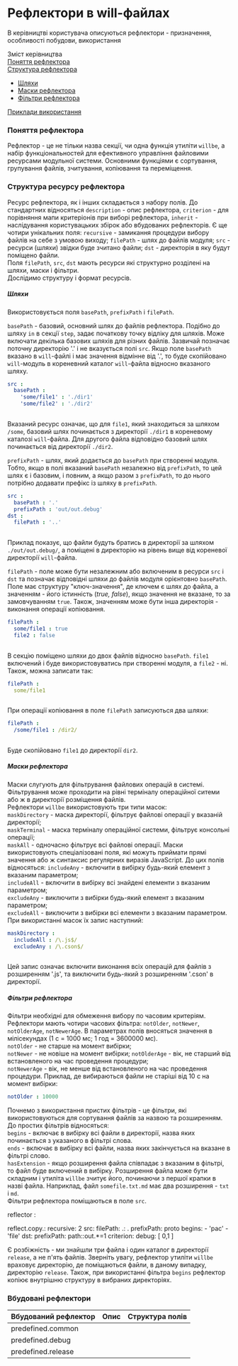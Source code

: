 # Рефлектори в will-файлах

В керівництві користувача описуються рефлектори - призначення, особливості побудови, використання

Зміст керівництва  
[Поняття рефлектора](#reflector-term)  
[Структура рефлектора](#reflector-structure)  
- [Шляхи](#reflector-paths)  
- [Маски рефлектора](#reflector-masks)  
- [Фільтри рефлектора](#reflector-filter)  

[Приклади використання](#examples)  

### <a name="reflector-term"></a> Поняття рефлектора  
Рефлектор - це не тільки назва секції, чи одна функція утиліти `willbe`, а набір функціональностей для ефективного управління файловими ресурсами модульної системи. Основними функціями є сортування, групування файлів, зчитування, копіювання та переміщення.

### <a name="reflector-resource-structure"></a> Структура ресурсу рефлектора 
Ресурс рефлектора, як і інших складається з набору полів. До стандартних відносяться `description` - опис рефлектора, `criterion` - для порівняння мапи критеріонів при виборі рефлектора, `inherit` - наслідування користувацьких збірок або вбудованих рефлекторів. Є ще чотири унікальних поля: `recursive` - замикання процедури вибору файлів на себе з умовою виходу; `filePath` - шлях до файлів модуля; `src` - ресурси (шляхи) звідки буде зчитано файли; `dst` - директорія в яку будут поміщено файли.  
Поля `filePath`, `src`, `dst` мають ресурси які структурно розділені на шляхи, маски і фільтри.  
Дослідимо структуру і формат ресурсів.  

##### <a name="reflector-paths"></a> Шляхи 
Використовується поля `basePath`, `prefixPath` i `filePath`.  

`basePath` - базовий, основний шлях до файлів рефлектора. Подібно до шляху `in` в секції `step`, задає початкову точку відліку для шляхів. Може включати декілька базових шляхів для різних файлів. Зазвичай позначає поточну директорію '.' і не вказується полі `src`. Якщо поле `basePath` вказано в `will`-файлі і має значення відмінне від '.', то буде скопійовано `will`-модуль в кореневний каталог `will`-файла відносно вказаного шляху.  

```yaml
src :
  basePath :
    'some/file1' : './dir1'
    'some/file2' : './dir2'
  
```

Вказаний ресурс означає, що для `file1`, який знаходиться за шляхом `/some`, базовий шлях починається з директорії `./dir1` в кореневому каталозі `will`-файла. Для другого файла відповідно базовий шлях починається від директорії `./dir2`.  

`prefixPath` - шлях, який додається до `basePath` при створенні модуля.  
Тобто, якщо в полі вказаний `basePath` незалежно від `prefixPath`, то цей шлях є і базовим, і повним, а якщо разом з `prefixPath`, то до нього потрібно додавати префікс із шляху в `prefixPath`.

```yaml
src :
  basePath : '.'
  prefixPath : 'out/out.debug'
dst :
  filePath : '..'
  
```

Приклад показує, що файли будуть братись в директорії за шляхом `./out/out.debug/`, а поміщені в директорію на рівень вище від кореневої директорії `will`-файла.  

`filePath` - поле може бути незалежним або включеним в ресурси `src` i `dst` та позначає відповідні шляхи до файлів модуля орієнтовно `basePath`. Поле має структуру "ключ-значення", де ключем є шлях до файла, а значенням - його істинність (_true, false_), якщо значення не вказане, то за замовчуванням `true`. Також, значенням може бути інша директорія - виконання операції копіювання.  

```yaml
filePath :
  some/file1 : true
  file2 : false
  
```

В секцію поміщено шляхи до двох файлів відносно `basePath`. `file1` включений і буде використовуватись при створенні модуля, а `file2` - ні. Також, можна записати так:

```yaml
filePath :
  some/file1
  
```

При операції копіювання в поле `filePath` записуються два шляхи:

```yaml
filePath :
  /some/file1 : /dir2/
  
```

Буде скопійовано `file1` до директорії `dir2`.

##### <a name="reflector-masks"></a> Маски рефлектора  
Маски слугують для фільтрування файлових операцій в системі. Фільтрування може проходити на рівні терміналу операційної ситеми або ж в директорії розміщення файлів.  
Рефлектори `willbe` використовують три типи масок:  
`maskDirectory` - маска директорії, фільтрує файлові операції у вказаній директорії;  
`maskTerminal` - маска терміналу операційної системи, фільтрує консольні операції;  
`maskAll` - одночасно фільтрує всі файлові операції.
Маски використовують спеціалізовані поля, які можуть приймати прямі значення або ж синтаксис регулярних виразів JavaScript. До цих полів відносяться:
`includeAny` - включити в вибірку будь-який елемент з вказаним параметром;  
`includeAll` - включити в вибірку всі знайдені елементи з вказаним параметром;  
`excludeAny` - виключити з вибірки будь-який елемент з вказаним параметром;  
`excludeAll` - виключити з вибірки всі елементи з вказаним параметром.
При використанні масок їх запис наступний:

```yaml
maskDirectory :
  includeAll : /\.js$/  
  excludeAny : /\.cson$/  
  
```

Цей запис означає включити виконання всіх операцій для файлів з розширенням '.js', та виключити будь-який з розширенням '.cson' в директорії.  

##### <a name="reflector-filter"></a> Фільтри рефлектора  
Фільтри необхідні для обмеження вибору по часовим критеріям. Рефлектори мають чотири часових фільтра: `notOlder`, `notNewer`, `notOlderAge`, `notNewerAge`. В параметрах полів вносяться значення в мілісекундах (1 с = 1000 мс; 1 год = 3600000 мс).  
`notOlder` - не старше на момент вибірки;  
`notNewer` - не новіше на момент вибірки; 
`notOlderAge` - вік, не старший від встановленого на час проведення процедури;  
`notNewerAge` - вік, не менше від встановленого на час проведення процедури. 
Приклад, де вибираються файли не старіші від 10 с на момент вибірки:

```yaml
notOlder : 10000

```

Почнемо з використання пристих фільтрів - це фільтри, які використовуються для сортування файлів за назвою та розширенням. До простих фільтрів відносяться:  
`begins` - включає в вибірку всі файли в директорії, назва яких починається з указаного в фільтрі слова.  
`ends` - включає в вибірку всі файли, назва яких закінчується на вказане в фільтрі слово.  
`hasExtension` - якщо розширення файла співпадає з вказаним в фільтрі, то файл буде включений в вибірку. Розширення файла може бути складним і утиліта `willbe` зчитує його, починаючи з першої крапки в назві файла. Наприклад, файл `somefile.txt.md` має два розширення - `txt` i `md`.  
Фільтри рефлектора поміщаються в поле `src`.  

reflector :

  reflect.copy.:
    recursive: 2
    src:
      filePath:
        .: .
      prefixPath: proto
      begins: 
        - 'pac'
        - 'file'
    dst:
      prefixPath: path::out.*=1
    criterion:
      debug: [ 0,1 ]

Є розбіжність - ми знайшли три файла і один каталог в директорії `release`, а не п'ять файлів. Зверніть увагу, рефлектор утиліти `willbe` враховує директорію, де поміщаються файли, в даному випадку, директорію `release`. Також, при використанні фільтра `begins` рефлектор копіює внутрішню структуру в вибраних директоріях.   


### <a name="predefined-reflectors"></a> Вбудовані рефлектори  

| Вбудований рефлектор | Опис                                                 | Структура полів       |
|----------------------|------------------------------------------------------|-----------------------|
| predefined.common    |                                                      |                       |
| predefined.debug     |                                                      |                       |
| predefined.release   |                                                      |                       |